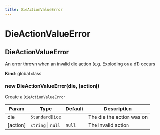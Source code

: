 ```yaml
---
title: DieActionValueError
---
```


# DieActionValueError

<a name="DieActionValueError"></a>

## DieActionValueError
An error thrown when an invalid die action (e.g. Exploding on a d1) occurs

**Kind**: global class  
<a name="new_DieActionValueError_new"></a>

### new DieActionValueError(die, [action])
Create a `DieActionValueError`


| Param | Type | Default | Description |
| --- | --- | --- | --- |
| die | <code>StandardDice</code> |  | The die the action was on |
| [action] | <code>string</code> \| <code>null</code> | <code>null</code> | The invalid action |

